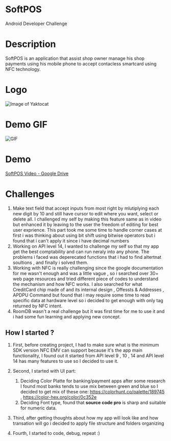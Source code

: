 # SoftPOS
Android Developer Challenge

# Description
SoftPOS is an application that assist shop owner manage his shop payments using his mobile phone 
to accept contacless smartcard using NFC technology.

# Logo
![Image of Yaktocat](https://svgshare.com/i/Nrp.svg)

# Demo GIF
![GIF](https://gfycat.com/unripehiddengalapagospenguin.gif)

# Demo 
[SoftPOS Video - Google Drive](https://drive.google.com/file/d/1KAAlaoD-PjrmCnXF3-N4FHWOJUY-UIPb/view?usp=sharing)


# Challenges
1. Make text field that accept inputs from most right by mlutiplying each new digit by 10 and still have cursor to edit where you want, select or delete all. I challenged my self by making this feature same as in video but enhanced it by leaving to the user the freedom of editing for best user exprience. This part took me some time to handle corner cases at first i was thinking about using bit shift using bitwise operators but i found that i can't apply it since i have decimal numbers
2. Working on API level 14, I wanted to challenge my self so that my app get the best comptability and can run neraly into any phone. The problems i faced was deperecated functions that i had to find altertnat soultions , and finally i solved them.
3. Working with NFC is really challenging since the google documentation for me wasn't enough and was a little vague , so i searched over 30+ web page resources and tried different piece of codes to understand the mechanism and how NFC works. I also searched for what CreditCard chip made of and its internal design , Offessts & Addresses , APDPU Command but found that i may require some time to read specific data at hardware level so i decided to get enough with only tag returned by NFC intent.
4. RoomDB wasn't a real challenge but it was first time for me to use it and i had some fun learning and applying new concept.

## How I started ?
1. First, before creating project, I had to make sure what is the minimum SDK version NFC EMV can support because it's the app main functionality, I found out it started from API level 9 , 10 , 14 and API level 14 has many features to use so I decided to use it.

2. Second, I started with UI part:
    1. Deciding Color Platte for banking/payment apps after some research I found most banks tends to use mix between green and blue so I decided to get mix of these one: https://colorhunt.co/palette/189745 , https://color-hex.org/color/0c352e
    2. Deciding Font type, found that **source code pro** is sharp and suitable for numeric data.

3. Third, after getting thoughts about how my app will look like and how transation will go i decided to apply file structure and folders organizing

4. Fourth, I started to code, debug, repeat :)





